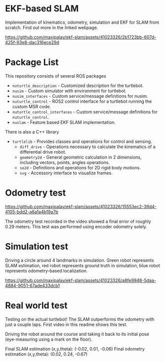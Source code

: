 # EKF-based SLAM

Implementation of kinematics, odometry, simulation and EKF for SLAM from scratch. Find out more in the linked webpage.

https://github.com/maxipalay/ekf-slam/assets/41023326/2b1723bb-607d-425f-93e8-dac316ece29d

# Package List
This repository consists of several ROS packages

- `nuturtle_description` - Customized description for the turtlebot.
- `nusim` - Custom simulator with environment for turtlebot.
- `nusim_interfaces` - Custom service/message definitions for nusim.
- `nuturtle_control` - ROS2 control interface for a turtlebot running the custom MSR code.
- `nuturtle_control_interfaces` - Custom service/message definitions for `nuturtle_control`.
- `nuslam` - Feature based EKF SLAM implementation.

There is also a C++ library

- `turtlelib` - Provides classes and operations for control and sensing.
    - `diff_drive` - Operations necessary to calculate the kinematics of a differential drive robot.
    - `geometry2d` - General geometric calculation in 2 dimensions, including vectors, points, angles operations.
    - `se2d` - Definitions and operations for 2D rigid body motions.
    - `svg` - Accessory interface to visualize frames.

# Odometry test

https://github.com/maxipalay/ekf-slam/assets/41023326/15553ec2-39d4-4105-bdd2-a6a1a4b19a7b

The odometry test recorded in the video showed a final error of roughly 0.29 meters. This test was performed using encoder odometry solely.

# Simulation test

Driving a circle around 4 landmarks in simulation. Green robot represents SLAM estimation, red robot represents ground truth in simulation, blue robot represents odometry-based localization.

https://github.com/maxipalay/ekf-slam/assets/41023326/a8fe9948-5daa-4884-9051-67ade433dcb1

# Real world test

Testing on the actual turtlebot! The SLAM outperforms the odometry with just a couple laps. First video in this readme shows this test.

Driving the robot around the course and taking it back to its initial pose (eye-measuring using a mark on the floor).

Final SLAM estimation (x,y,theta): (-0.02, 0.01, -0.06)
Final odometry estimation (x,y,theta): (0.02, 0.24, -0.67)

